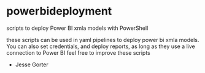 # powerbideployment
scripts to deploy Power BI xmla models with PowerShell

these scripts can be used in yaml pipelines to deploy power bi xmla models. You can also set credentials, and deploy reports, as long as they use a live connection to Power BI
feel free to improve these scripts

- Jesse Gorter
